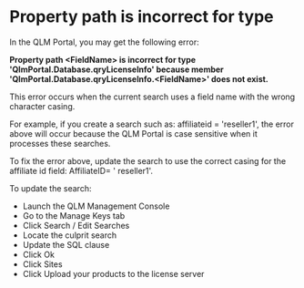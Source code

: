 # Property path is incorrect for type

In the QLM Portal, you may get the following error:

**Property path \<FieldName> is incorrect for type 'QlmPortal.Database.qryLicenseInfo' because member 'QlmPortal.Database.qryLicenseInfo.\<FieldName>' does not exist.**

This error occurs when the current search uses a field name with the wrong character casing.

For example, if you create a search such as: affiliateid = 'reseller1', the error above will occur because the QLM Portal is case sensitive when it processes these searches.

To fix the error above, update the search to use the correct casing for the affiliate id field: AffiliateID= ' reseller1'.

To update the search:

* Launch the QLM Management Console
* Go to the Manage Keys tab
* Click Search / Edit Searches
* Locate the culprit search
* Update the SQL clause
* Click Ok
* Click Sites
* Click Upload your products to the license server
